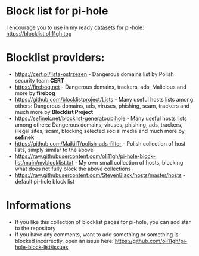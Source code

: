 # Block list for pi-hole
I encourage you to use in my ready datasets for pi-hole: https://blocklist.oli11gh.top

# Blocklist providers:
* https://cert.pl/lista-ostrzezen - Dangerous domains list by Polish security team **CERT**
* https://firebog.net - Dangerous domains, trackers, ads, Malicious and more by **firebog**
* https://github.com/blocklistproject/Lists - Many useful hosts lists among others: Dangerous domains, ads, viruses, phishing, scam, trackers and much more by **Blocklist Project**
* https://sefinek.net/blocklist-generator/pihole - Many useful hosts lists among others: Dangerous domains, viruses, phishing, ads, trackers, illegal sites, scam, blocking selected social media and much more by **sefinek**
* https://github.com/MajkiIT/polish-ads-filter - Polish collection of host lists, simply similar to the above
* https://raw.githubusercontent.com/oli11gh/pi-hole-block-list/main/myblocklist.txt - My own small collection of hosts, blocking what does not fully block the above collections
* https://raw.githubusercontent.com/StevenBlack/hosts/master/hosts - default pi-hole block list

# Informations
* If you like this collection of blocklist pages for pi-hole, you can add star to the repository
* If you have any comments, want to add something or something is blocked incorrectly, open an issue here: https://github.com/oli11gh/pi-hole-block-list/issues
